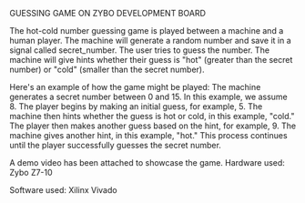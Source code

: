 GUESSING GAME ON ZYBO DEVELOPMENT BOARD

The hot-cold number guessing game is played between a machine and a human player. The machine will generate a random number and save it in a signal called secret_number. The user tries to guess the number. The machine will give hints whether their guess is "hot" (greater than the secret number) or "cold" (smaller than the secret number).

Here's an example of how the game might be played:
The machine generates a secret number between 0 and 15. In this example, we assume 8.
The player begins by making an initial guess, for example, 5.
The machine then hints whether the guess is hot or cold, in this example, "cold."
The player then makes another guess based on the hint, for example, 9.
The machine gives another hint, in this example, "hot."
This process continues until the player successfully guesses the secret number. 

A demo video has been attached to showcase the game.
Hardware used:
Zybo Z7-10

Software used:
Xilinx Vivado
